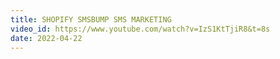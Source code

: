 ```yaml
---
title: SHOPIFY SMSBUMP SMS MARKETING
video_id: https://www.youtube.com/watch?v=IzS1KtTjiR8&t=8s
date: 2022-04-22
---
```

